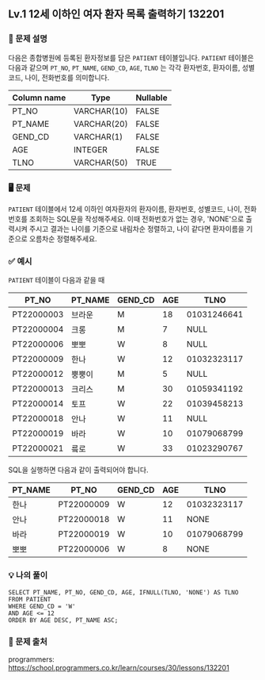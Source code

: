## Lv.1 12세 이하인 여자 환자 목록 출력하기 132201

### 👀 문제 설명

다음은 종합병원에 등록된 환자정보를 담은 `PATIENT` 테이블입니다. `PATIENT` 테이블은 다음과 같으며 `PT_NO`, `PT_NAME`, `GEND_CD`, `AGE`, `TLNO` 는 각각 환자번호, 환자이름, 성별코드, 나이, 전화번호를 의미합니다.

| Column name | Type        | Nullable |
| ----------- | ----------- | -------- |
| PT_NO       | VARCHAR(10) | FALSE    |
| PT_NAME     | VARCHAR(20) | FALSE    |
| GEND_CD     | VARCHAR(1)  | FALSE    |
| AGE         | INTEGER     | FALSE    |
| TLNO        | VARCHAR(50) | TRUE     |

### 🖥️ 문제

`PATIENT` 테이블에서 12세 이하인 여자환자의 환자이름, 환자번호, 성별코드, 나이, 전화번호를 조회하는 SQL문을 작성해주세요. 이때 전화번호가 없는 경우, 'NONE'으로 출력시켜 주시고 결과는 나이를 기준으로 내림차순 정렬하고, 나이 같다면 환자이름을 기준으로 오름차순 정렬해주세요.

### ✅ 예시

`PATIENT` 테이블이 다음과 같을 때

| PT_NO      | PT_NAME | GEND_CD | AGE | TLNO        |
| ---------- | ------- | ------- | --- | ----------- |
| PT22000003 | 브라운  | M       | 18  | 01031246641 |
| PT22000004 | 크롱    | M       | 7   | NULL        |
| PT22000006 | 뽀뽀    | W       | 8   | NULL        |
| PT22000009 | 한나    | W       | 12  | 01032323117 |
| PT22000012 | 뿡뿡이  | M       | 5   | NULL        |
| PT22000013 | 크리스  | M       | 30  | 01059341192 |
| PT22000014 | 토프    | W       | 22  | 01039458213 |
| PT22000018 | 안나    | W       | 11  | NULL        |
| PT22000019 | 바라    | W       | 10  | 01079068799 |
| PT22000021 | 릌로    | W       | 33  | 01023290767 |

SQL을 실행하면 다음과 같이 출력되어야 합니다.

| PT_NAME | PT_NO      | GEND_CD | AGE | TLNO        |
| ------- | ---------- | ------- | --- | ----------- |
| 한나    | PT22000009 | W       | 12  | 01032323117 |
| 안나    | PT22000018 | W       | 11  | NONE        |
| 바라    | PT22000019 | W       | 10  | 01079068799 |
| 뽀뽀    | PT22000006 | W       | 8   | NONE        |

### 💡 나의 풀이

```
SELECT PT_NAME, PT_NO, GEND_CD, AGE, IFNULL(TLNO, 'NONE') AS TLNO
FROM PATIENT
WHERE GEND_CD = 'W'
AND AGE <= 12
ORDER BY AGE DESC, PT_NAME ASC;
```

### 🔗 문제 출처

programmers: <https://school.programmers.co.kr/learn/courses/30/lessons/132201>
